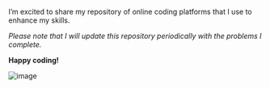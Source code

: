I’m excited to share my repository of online coding platforms that I use to enhance my skills. 

_Please note that I will update this repository periodically with the problems I complete._

**Happy coding!**

![image](https://github.com/user-attachments/assets/6ae0b543-f13f-4ffc-b349-c6de68214de6)

